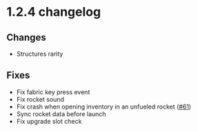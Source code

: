 # 1.2.4 changelog

## Changes
- Structures rarity

## Fixes
- Fix fabric key press event
- Fix rocket sound
- Fix crash when opening inventory in an unfueled rocket ([#61](https://github.com/st0x0ef/stellaris/issues/61))
- Sync rocket data before launch
- Fix upgrade slot check